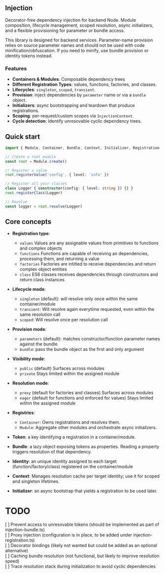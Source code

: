 ## Injection

Decorator-free dependency injection for backend Node. Module composition, lifecycle management, scoped resolution, async initializers, and a flexible provisioning for parameter or bundle access.

This library is designed for backend services. Parameter-name provision relies on source parameter names and should not be used with code minification/obfuscation. If you need to minify, use bundle provision or identity tokens instead.

### Features
- **Containers & Modules**: Composable dependency trees
- **Different Registration Types**: values, functions, factories, and classes.
- **Lifecycles**: `singleton`, `scoped`, `transient`.
- **Provision**: inject dependencies by `parameter` name or via a `bundle` object.
- **Initializers**: async bootstrapping and teardown that produce registrations.
- **Scoping**: per-request/custom scopes via `InjectionContext`.
- **Cycle detection**: Identify unresovable cyclic dependency trees.

## Quick start

```ts
import { Module, Container, Bundle, Context, Initializer, Registration } from '@refresh/framework/injection'

// Create a root module
const root = Module.create()

// Register a value
root.registerValue('config', { level: 'info' })

// Register all your classes
class Logger { constructor(config: { level: string }) {} }
root.registerClass(Logger)

// Resolve
const logger = root.resolve(Logger)
```

## Core concepts

- **Registration type**:
  - `values` Values are any assignable values from primitives to functions and complex objects
  - `functions` Functions are capable of receiving an dependencies, processing them, and returning a value
  - `factories` Factories are intitled to receive dependencies and return complex object entities
  - `class` ES6 classes receives dependencies through constructors and return class instances

- **Lifecycle mode**:
  - `singleton` (default): will resolve only once within the same container/module
  - `transient`: Will resolve again everytime requested, even within the same resolution call
  - `scoped`: Will resolve once per resolution call

- **Provision mode**:
  - `parameters` (default): matches constructor/function parameter names against the bundle
  - `bundle`: pass the bundle object as the first and only argument

- **Visibility mode**: 
  - `public` (default) Surfaces across modules
  - `private` Stays limited within the assigned module

- **Resolution mode**: 
  - `proxy` (default for factories and classes) Surfaces across modules
  - `eager` (default for functions and enforced for values) Stays limited within the assigned module

- **Registries**:
  - `Container`: Owns registrations and resolves them.
  - `Module`: Aggregate other modules and orchestrate async initializers.

- **Token**: a key identifying a registration in a container/module. 

- **Bundle**: a lazy object exposing tokens as properties. Reading a property triggers resolution of that dependency.

- **Identity**: an unique identity assigned to each target (function/factory/class) registered on the container/module

- **Context**: Manages resolution cache per target identity; use it for scoped and singleton lifetimes.

- **Initializer**: an async bootstrap that yields a registration to be used later.

# TODO
[ ] Prevent access to unresovable tokens (should be implemented as part of injection-bundle.ts)  
[ ] Proxy injection (configuration is in place, to be added under injection-registration.ts)  
[ ] Decorator bindings (likely not wanted but could be added as an optional alternative)  
[ ] Caching bundle resolution (not functional, but likely to improve resolution speed)  
[ ] Trace resolution stack during initialization to avoid cyclic dependencies  